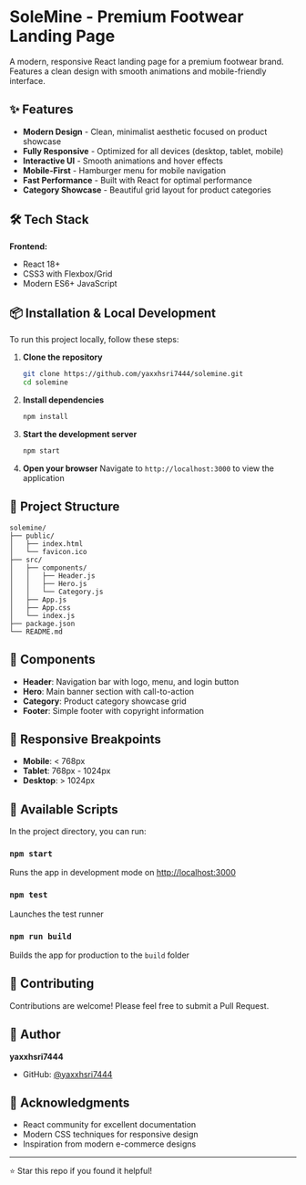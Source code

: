 # SoleMine - Premium Footwear Landing Page

A modern, responsive React landing page for a premium footwear brand. Features a clean design with smooth animations and mobile-friendly interface.

## ✨ Features

- **Modern Design** - Clean, minimalist aesthetic focused on product showcase
- **Fully Responsive** - Optimized for all devices (desktop, tablet, mobile)
- **Interactive UI** - Smooth animations and hover effects
- **Mobile-First** - Hamburger menu for mobile navigation
- **Fast Performance** - Built with React for optimal performance
- **Category Showcase** - Beautiful grid layout for product categories

## 🛠️ Tech Stack

**Frontend:**
- React 18+
- CSS3 with Flexbox/Grid
- Modern ES6+ JavaScript

## 📦 Installation & Local Development

To run this project locally, follow these steps:

1. **Clone the repository**
   ```bash
   git clone https://github.com/yaxxhsri7444/solemine.git
   cd solemine
   ```

2. **Install dependencies**
   ```bash
   npm install
   ```

3. **Start the development server**
   ```bash
   npm start
   ```

4. **Open your browser**
   Navigate to `http://localhost:3000` to view the application

## 🎯 Project Structure

```
solemine/
├── public/
│   ├── index.html
│   └── favicon.ico
├── src/
│   ├── components/
│   │   ├── Header.js
│   │   ├── Hero.js
│   │   └── Category.js
│   ├── App.js
│   ├── App.css
│   └── index.js
├── package.json
└── README.md
```

## 🎨 Components

- **Header**: Navigation bar with logo, menu, and login button
- **Hero**: Main banner section with call-to-action
- **Category**: Product category showcase grid
- **Footer**: Simple footer with copyright information

## 📱 Responsive Breakpoints

- **Mobile**: < 768px
- **Tablet**: 768px - 1024px
- **Desktop**: > 1024px

## 🚀 Available Scripts

In the project directory, you can run:

### `npm start`
Runs the app in development mode on [http://localhost:3000](http://localhost:3000)

### `npm test`
Launches the test runner

### `npm run build`
Builds the app for production to the `build` folder

## 🤝 Contributing

Contributions are welcome! Please feel free to submit a Pull Request.

## 👤 Author

**yaxxhsri7444**
- GitHub: [@yaxxhsri7444](https://github.com/yaxxhsri7444)

## 🙏 Acknowledgments

- React community for excellent documentation
- Modern CSS techniques for responsive design
- Inspiration from modern e-commerce designs

---

⭐ Star this repo if you found it helpful!
